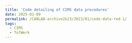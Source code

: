 ```yaml
---
title: 'Code detailing of CIMS data procedures'
date: 2025-01-09
permalink: /CANLAB-archive2k23/2023/01/code-data-red-1/
tags:
  - CIMS
  - TofWerk
---
```


